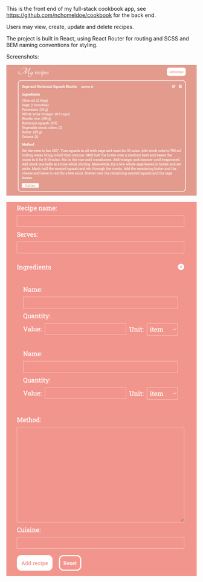 This is the front end of my full-stack cookbook app, see https://github.com/nchomeldoe/cookbook for the back end.

Users may view, create, update and delete recipes.

The project is built in React, using React Router for routing and SCSS and BEM naming conventions for styling.

Screenshots:

![Screenshot1](./src/assets/images/screenshot-1.png)

![Screenshot2](./src/assets/images/screenshot-2.png)
